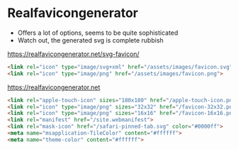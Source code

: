 # Realfavicongenerator

- Offers a lot of options, seems to be quite sophisticated
- Watch out, the generated svg is complete rubbish

https://realfavicongenerator.net/svg-favicon/

```html
<link rel="icon" type="image/svg+xml" href="/assets/images/favicon.svg">
<link rel="icon" type="image/png" href="/assets/images/favicon.png">
```

https://realfavicongenerator.net

```html
<link rel="apple-touch-icon" sizes="180x180" href="/apple-touch-icon.png">
<link rel="icon" type="image/png" sizes="32x32" href="/favicon-32x32.png">
<link rel="icon" type="image/png" sizes="16x16" href="/favicon-16x16.png">
<link rel="manifest" href="/site.webmanifest">
<link rel="mask-icon" href="/safari-pinned-tab.svg" color="#0000ff">
<meta name="msapplication-TileColor" content="#ffffff">
<meta name="theme-color" content="#ffffff">
```